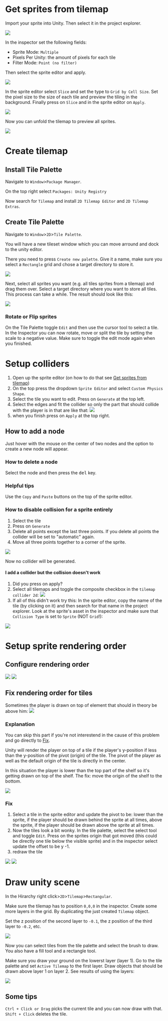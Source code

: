 # Get sprites from tilemap

Import your sprite into Unity. Then select it in the project explorer.

<img src="setup-unity-tilemap/select-tileset.png" />

In the inspector set the following fields:

- Sprite Mode: `Multiple`
- Pixels Per Unity: the amount of pixels for each tile
- Filter Mode: `Point (no filter)`

Then select the sprite editor and apply.

<img src="setup-unity-tilemap/configure-tileset.png" />

In the sprite editor select `Slice` and set the type to `Grid by Cell Size`. Set the pixel size to the size of each tile and preview the tiling in the background. Finally press on `Slice` and in the sprite editor on `Apply`.

<img src="setup-unity-tilemap/tile-in-sprite-editor.png" />

Now you can unfold the tilemap to preview all sprites.

<img src="setup-unity-tilemap/tiled-sprites.png" />

# Create tilemap

## Install Tile Palette

Navigate to `Window`>`Package Manager`.

On the top right select `Packages: Unity Registry`

Now search for `Tilemap` and install `2D Tilemap Editor` and `2D Tilemap Extras`.

## Create Tile Palette

Navigate to `Window`>`2D`>`Tile Palette`.

You will have a new tileset window which you can move arround and dock to the unity editor.

There you need to press `Create new palette`. Give it a name, make sure you select a `Rectangle` grid and chose a target directory to store it.

<img src="setup-unity-tilemap/create-new-palette.png" />

Next, select all sprites you want (e.g. all tiles sprites from a tilemap) and drag them over. Select a target directory where you want to store all tiles. This process can take a while. The result should look like this:

<img src="setup-unity-tilemap/tile-palette.png" />

### Rotate or Flip sprites

On the Tile Palette toggle `Edit` and then use the cursor tool to select a tile. In the Inspector you can now rotate, move or split the tile by setting the scale to a negative value. Make sure to toggle the edit mode again when you finished.

# Setup colliders

1. Open up the sprite editor (on how to do that see [Get sprites from tilemap](#Get-sprites-from-tilemap))
1. On the top press the dropdown `Sprite Editor` and select `Custom Physics Shape`.
1. Select the tile you want to edit. Press on `Generate` at the top left.
1. Select the edges and fit the collider so only the part that should collide with the player is in that are like that: <img src="setup-unity-tilemap/add-custom-physics-shape.gif" />
1. when you finish press on `Apply` at the top right.

## How to add a node

Just hover with the mouse on the center of two nodes and the option to create a new node will appear.

### How to delete a node

Select the node and then press the <kbd>del</kbd> key.

### Helpful tips

Use the `Copy` and `Paste` buttons on the top of the sprite editor.

### How to disable collision for a sprite entirely

1. Select the tile
1. Press on `Generate`
1. Delete all points except the last three points. If you delete all points the collider will be set to "automatic" again.
1. Move all three points together to a corner of the sprite.

<img src="setup-unity-tilemap/remove-collider.gif" />

Now no collider will be generated.

#### I add a collider but the collision doesn't work

1. Did you press on apply?
1. Select all tilemaps and toggle the composite checkbox in the `tilemap collider 2d`: <img src="setup-unity-tilemap/toggle-composite.gif" />
1. If all of this didn't work try this: In the sprite editor, copy the name of the tile (by clicking on it) and then search for that name in the project explorer. Look at the sprite's asset in the inspector and make sure that `Collision Type` is set to `Sprite` (NOT `Grid`!):

<img src="setup-unity-tilemap/fix-collider-type-sprite-missing.gif" />

# Setup sprite rendering order

## Configure rendering order

<img src="https://answers.unity.com/storage/temp/192746-screenshot-2022-02-17-at-170506.png" />
<img src="https://answers.unity.com/storage/temp/192747-screenshot-2022-02-17-at-170156.png" />

## Fix rendering order for tiles

Sometimes the player is drawn on top of element that should in theory be above him: <img src="setup-unity-tilemap/sorting-layer-issue.gif" />

### Explanation

You can skip this part if you're not interestend in the cause of this problem and go directly to [Fix](#fix).

Unity will render the player on top of a tile if the player's y-position if less than the y-position of the pivot (origin) of the tile. The pivot of the player as well as the default origin of the tile is directly in the center.

In this situation the player is lower than the top part of the shelf so it's getting drawn on top of the shelf. The fix: move the origin of the shelf to the bottom.

<img src="setup-unity-tilemap/rendering-issue-cause.png" />

### Fix

1. Select a tile in the sprite editor and update the pivot to be: lower than the sprite, if the player should be drawn behind the sprite at all times, above the sprite, if the player should be drawn above the sprite at all times.
1. Now the tiles look a bit wonky. In the tile palette, select the select tool and toggle `Edit`. Press on the sprites origin that got moved (this could be directly one tile below the visible sprite) and in the inspector select update the offset to be y -1.
1. redraw the tile

<img src="setup-unity-tilemap/update-pivots.gif" />
<img src="setup-unity-tilemap/update-tile-offset.gif" />

# Draw unity scene

In the Hirarchy right click>`2D`>`Tilemap`>`Rectangular`.

Make sure the tilemap has to position `0,0,0` in the inspector. Create some more layers in the grid. By duplicating the just created `Tilemap` object.

Set the z position of the second layer to `-0.1`, the z position of the third layer to `-0.2`, etc.

<img src="setup-unity-tilemap/create-layers.png" />

Now you can select tiles from the tile palette and select the brush to draw. You also have a fill tool and a rectangle tool.

Make sure you draw your ground on the lowerst layer (layer 1). Go to the tile palette and set `Active Tilemap` to the first layer. Draw objects that should be drawn above layer 1 on layer 2. See results of using the layers:

<img src="setup-unity-tilemap/layers.png" />

## Some tips

`Ctrl + Click or Drag` picks the current tile and you can now draw with that.
`Shift + Click` deletes the tile.
